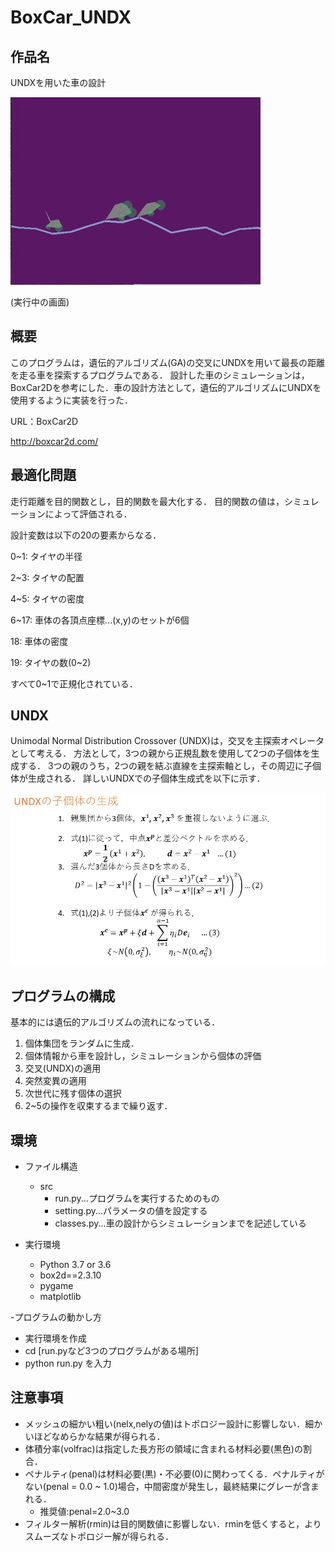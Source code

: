 # BoxCar_UNDX

## 作品名
UNDXを用いた車の設計

![car](img/box_car.jpg)

(実行中の画面)

## 概要
このプログラムは，遺伝的アルゴリズム(GA)の交叉にUNDXを用いて最長の距離を走る車を探索するプログラムである．
設計した車のシミュレーションは，BoxCar2Dを参考にした．車の設計方法として，遺伝的アルゴリズムにUNDXを使用するように実装を行った．

URL：BoxCar2D

http://boxcar2d.com/

## 最適化問題
走行距離を目的関数とし，目的関数を最大化する．
目的関数の値は，シミュレーションによって評価される．

設計変数は以下の20の要素からなる．

0~1: タイヤの半径

2~3: タイヤの配置

4~5: タイヤの密度

6~17: 車体の各頂点座標...(x,y)のセットが6個

18: 車体の密度

19: タイヤの数(0~2)

すべて0~1で正規化されている．
 
## UNDX
Unimodal Normal Distribution Crossover (UNDX)は，交叉を主探索オペレータとして考える．
方法として，3つの親から正規乱数を使用して2つの子個体を生成する．
3つの親のうち，2つの親を結ぶ直線を主探索軸とし，その周辺に子個体が生成される．
詳しいUNDXでの子個体生成式を以下に示す．

![undx_shiki](img/undx_offspring.jpg)


## プログラムの構成  
基本的には遺伝的アルゴリズムの流れになっている．

1. 個体集団をランダムに生成．
2. 個体情報から車を設計し，シミュレーションから個体の評価
3. 交叉(UNDX)の適用
4. 突然変異の適用
5. 次世代に残す個体の選択
6. 2~5の操作を収束するまで繰り返す．


## 環境
- ファイル構造
    - src
       - run.py...プログラムを実行するためのもの
       - setting.py...パラメータの値を設定する
       - classes.py...車の設計からシミュレーションまでを記述している

- 実行環境
  - Python 3.7 or 3.6
  - box2d==2.3.10
  - pygame
  - matplotlib

-プログラムの動かし方
  - 実行環境を作成
  - cd [run.pyなど3つのプログラムがある場所]
  - python run.py  を入力
  
## 注意事項
- メッシュの細かい粗い(nelx,nelyの値)はトポロジー設計に影響しない．細かいほどなめらかな結果が得られる．
- 体積分率(volfrac)は指定した長方形の領域に含まれる材料必要(黒色)の割合．
- ペナルティ(penal)は材料必要(黒)・不必要(0)に関わってくる．ペナルティがない(penal = 0.0 ~ 1.0)場合，中間密度が発生し，最終結果にグレーが含まれる．  
     - 推奨値:penal=2.0~3.0
- フィルター解析(rmin)は目的関数値に影響しない．rminを低くすると，よりスムーズなトポロジー解が得られる．

